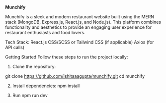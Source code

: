 **Munchify**


Munchify is a sleek and modern restaurant website built using the MERN stack (MongoDB, Express.js, React.js, and Node.js). This platform combines functionality and aesthetics to provide an engaging user experience for restaurant enthusiasts and food lovers.



Tech Stack:
React.js
CSS/SCSS or Tailwind CSS (if applicable)
Axios (for API calls)

Getting Started
Follow these steps to run the project locally:

1. Clone the repository:

git clone https://github.com/ishitaaagupta/munchify.git
cd munchify

2. Install dependencies:
npm install

3. Run 
npm run dev
